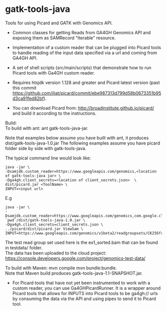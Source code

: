 
gatk-tools-java
===============
Tools for using Picard and GATK with Genomics API.

- Common classes for getting Reads from GA4GH Genomics API and
exposing them as SAMRecord "Iterable" resource.

- Implementation of a custom reader that can be plugged into Picard tools
to handle reading of the input data specified via a url and coming from GA4GH API.

- A set of shell scripts (src/main/scripts) that demonstrate how to run Picard
tools with Ga4GH custom reader.

- Requires htsjdk version 1.128 and greater and Picard latest version (past this commit https://github.com/iliat/picard/commit/ebe987313d799d58b0673351b95d3ca91fed82bf).

- You can download Picard from: http://broadinstitute.github.io/picard/ and 
build it according to the instructions.

Build:  
To build with ant: 
    ant gatk-tools-java-jar.
    
Note that examples below assume you have built with ant,
it produces dist/gatk-tools-java-1.0.jar
The following examples assume you have picard folder side by side with gatk-tools-java.
  
The typical command line would look like:

    java -jar \  
    -Dsamjdk.custom_reader=https://www.googleapis.com/genomics,<location of gatk-tools-java jar> \  
    -Dga4gh.client_secrets=<location of client_secrets.json>  \   
    dist/picard.jar <ToolName> \  
    INPUT=<input url>  

E.g 

    java -jar \
    -Dsamjdk.custom_reader=https://www.googleapis.com/genomics,com.google.cloud.genomics.gatk.htsjdk.GA4GHReaderFactory,\
    `pwd`/dist/gatk-tools-java-1.0.jar \  
    -Dga4gh.client_secrets=client_secrets.json \  
    ../picard/dist/picard.jar ViewSam \  
    INPUT=https://www.googleapis.com/genomics/v1beta2/readgroupsets/CK256frpGBD44IWHwLP22R4/  
  The test read group set used here is the ex1_sorted.bam that can be found in testdata/ folder.  
  The data has been uploaded to the cloud project: https://console.developers.google.com/project/genomics-test-data/  

To build with Maven: 
    mvn compile
    mvn bundle:bundle.  
Note that Maven build produces gatk-tools-java-1.1-SNAPSHOT.jar.

- For Picard tools that have not yet been instrumented to work with a custom reader,
you can use Ga4GHPicardRunner. 
It is a wrapper around Picard tools that allows for INPUTS into 
Picard tools to be ga4gh:// urls by consuming the data via the API and using pipes 
to send it to Picard tool. 



